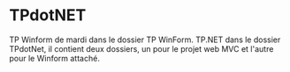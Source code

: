 # TPdotNET

TP Winform de mardi dans le dossier TP WinForm.
TP.NET dans le dossier TPdotNet, il contient deux dossiers, un pour le projet web MVC et l'autre pour le Winform attaché.
